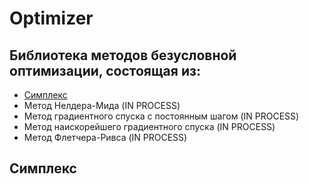 # Optimizer
## Библиотека методов безусловной оптимизации, состоящая из:
* [Симплекс](https://github.com/LIvanoff/Optimizer/blob/master/Simplex.ixx)
* Метод Нелдера-Мида (IN PROCESS)
* Метод градиентного спуска с постоянным шагом (IN PROCESS)
* Метод наискорейшего градиентного спуска (IN PROCESS)
* Метод Флетчера-Ривса (IN PROCESS)

<!-- Симплекс -->
## Симплекс

